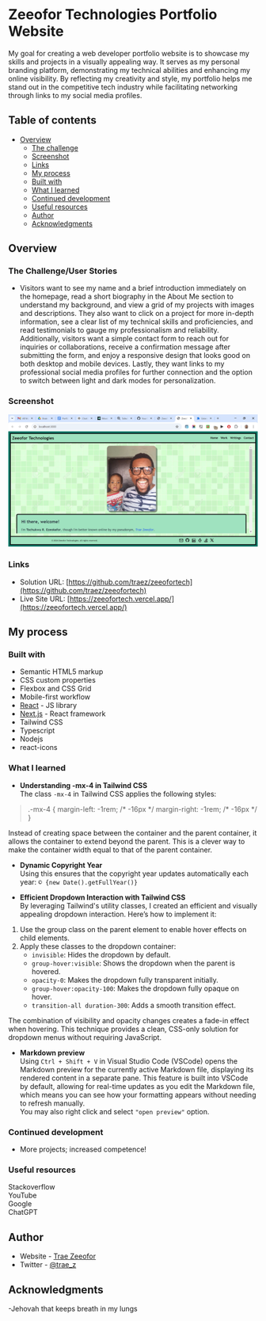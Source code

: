 # Zeeofor Technologies Portfolio Website

My goal for creating a web developer portfolio website is to showcase my skills and projects in a visually appealing way. It serves as my personal branding platform, demonstrating my technical abilities and enhancing my online visibility. By reflecting my creativity and style, my portfolio helps me stand out in the competitive tech industry while facilitating networking through links to my social media profiles.

## Table of contents

- [Overview](#overview)
  - [The challenge](#the-challenge)
  - [Screenshot](#screenshot)
  - [Links](#links)
  - [My process](#my-process)
  - [Built with](#built-with)
  - [What I learned](#what-i-learned)
  - [Continued development](#continued-development)
  - [Useful resources](#useful-resources)
  - [Author](#author)
  - [Acknowledgments](#acknowledgments)

## Overview

### The Challenge/User Stories

- Visitors want to see my name and a brief introduction immediately on the homepage, read a short biography in the About Me section to understand my background, and view a grid of my projects with images and descriptions. They also want to click on a project for more in-depth information, see a clear list of my technical skills and proficiencies, and read testimonials to gauge my professionalism and reliability. Additionally, visitors want a simple contact form to reach out for inquiries or collaborations, receive a confirmation message after submitting the form, and enjoy a responsive design that looks good on both desktop and mobile devices. Lastly, they want links to my professional social media profiles for further connection and the option to switch between light and dark modes for personalization.   

### Screenshot

![](/public/screenshot-desktop.png)

### Links

- Solution URL: [https://github.com/traez/zeeofortech](https://github.com/traez/zeeofortech)
- Live Site URL: [https://zeeofortech.vercel.app/](https://zeeofortech.vercel.app/)

## My process

### Built with

- Semantic HTML5 markup
- CSS custom properties
- Flexbox and CSS Grid
- Mobile-first workflow
- [React](https://reactjs.org/) - JS library
- [Next.js](https://nextjs.org/) - React framework
- Tailwind CSS
- Typescript
- Nodejs      
- react-icons        

### What I learned
   
- **Understanding -mx-4 in Tailwind CSS**  
The class `-mx-4` in Tailwind CSS applies the following styles:  
<blockquote>.-mx-4 {
    margin-left: -1rem; /* -16px */
    margin-right: -1rem; /* -16px */
}</blockquote>  
Instead of creating space between the container and the parent container, it allows the container to extend beyond the parent. This is a clever way to make the container width equal to that of the parent container.    

- **Dynamic Copyright Year**  
Using this ensures that the copyright year updates automatically each year: `© {new Date().getFullYear()}`  

- **Efficient Dropdown Interaction with Tailwind CSS**  
By leveraging Tailwind's utility classes, I created an efficient and visually appealing dropdown interaction. Here’s how to implement it:
1) Use the group class on the parent element to enable hover effects on child elements.  
2) Apply these classes to the dropdown container:  
    * `invisible`: Hides the dropdown by default.  
    * `group-hover:visible`: Shows the dropdown when the parent is hovered.  
    * `opacity-0`: Makes the dropdown fully transparent initially.  
    * `group-hover:opacity-100`: Makes the dropdown fully opaque on hover.  
    * `transition-all duration-300`: Adds a smooth transition effect. 
    
The combination of visibility and opacity changes creates a fade-in effect when hovering. This technique provides a clean, CSS-only solution for dropdown menus without requiring JavaScript. 

- **Markdown preview**  
Using `Ctrl + Shift + V` in Visual Studio Code (VSCode) opens the Markdown preview for the currently active Markdown file, displaying its rendered content in a separate pane. This feature is built into VSCode by default, allowing for real-time updates as you edit the Markdown file, which means you can see how your formatting appears without needing to refresh manually.  
You may also right click and select `"open preview"` option.

### Continued development

- More projects; increased competence!

### Useful resources

Stackoverflow  
YouTube  
Google  
ChatGPT

## Author

- Website - [Trae Zeeofor](https://github.com/traez)
- Twitter - [@trae_z](https://twitter.com/trae_z)

## Acknowledgments

-Jehovah that keeps breath in my lungs
